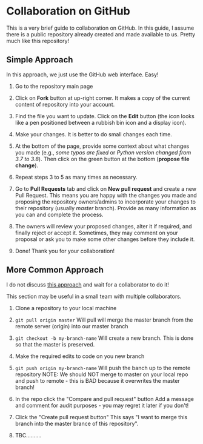 # Collaboration on GitHub

This is a very brief guide to collaboration on GitHub. In this guide, I assume there is a public repository already created and made available to us. Pretty much like this repository!

## Simple Approach

In this approach, we just use the GitHub web interface. Easy!

1. Go to the repository main page

2. Click on **Fork** button at up-right corner. It makes a copy of the current content of repository into your account.

3. Find the file you want to update. Click on the **Edit** button (the icon looks like a pen positioned between a rubbish bin icon and a display icon).

4. Make your changes. It is better to do small changes each time.

5. At the bottom of the page, provide some context about what changes you made (e.g., *some typos are fixed* or *Python version changed from 3.7 to 3.8*). Then click on the green button at the bottom (**propose file change**).

6. Repeat steps 3 to 5 as many times as necessary.

7. Go to **Pull Requests** tab and click on **New pull request** and create a new Pull Request. This means you are happy with the changes you made and proposing the repository owners/admins to incorporate your changes to their repository (usually *master* branch). Provide as many information as you can and complete the process.

8. The owners will review your proposed changes, alter it if required, and finally reject or accept it. Sometimes, they may comment on your proposal or ask you to make some other changes before they include it.

9. Done! Thank you for your collaboration!

## More Common Approach

I do not discuss [this approach](https://www.youtube.com/watch?v=MnUd31TvBoU) and wait for a collaborator to do it!

This section may be useful in a small team with multiple collaborators.

1. Clone a repository to your local machine

2. `git pull origin master` Will pull will merge the master branch from the remote server (origin) into our master branch
    
3. `git checkout -b my-branch-name` Will create a new branch.  This is done so that the master is preserved.
    
4. Make the required edits to code on you new branch

5. `git push origin my-branch-name` Will push the banch up to the remote repository
    NOTE: We should NOT merge to master on your local repo and push to remote - this is BAD because it overwrites the master branch!
    
6. In the repo click the "Compare and pull request" button
    Add a message and comment for audit purposes - you may regret it later if you don't!
    
7. Click the "Create pull request button"
    This says "I want to merge this branch into the master brance of this repository".
    
8. TBC..........


